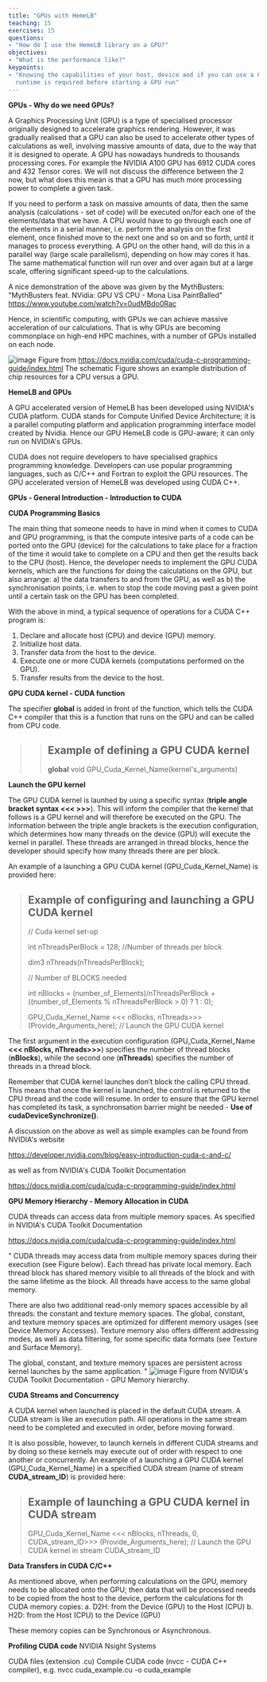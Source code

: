 ```yaml
---
title: "GPUs with HemeLB"
teaching: 15
exercises: 15
questions:
- "How do I use the HemeLB library on a GPU?"
objectives:
- "What is the performance like?"
keypoints:
- "Knowing the capabilities of your host, device and if you can use a CUDA-aware MPI
  runtime is required before starting a GPU run"
---
```


**GPUs - Why do we need GPUs?**

A Graphics Processing Unit (GPU) is a type of specialised processor originally designed to accelerate graphics rendering. However, it was gradually realised that a GPU can also be used to accelerate other types of calculations as well, involving massive amounts of data, due to the way that it is designed to operate. 
A GPU has nowadays hundreds to thousands processing cores. For example the NVIDIA A100 GPU has 6912 CUDA cores and 432 Tensor cores. We will not discuss the difference between the 2 now, but what does this mean is that a GPU has much more processing power to complete a given task.  

If you need to perform a task on massive amounts of data, then the same analysis (calculations - set of code) will be executed on/for each one of the elements/data that we have. A CPU would have to go through each one of the elements in a serial manner, i.e. perform the analysis on the first element, once finished move to the next one and so on and so forth, until it manages to process everything. 
A GPU on the other hand, will do this in a parallel way (large scale parallelism), depending on how may cores it has. The same mathematical function will run over and over again but at a large scale, offering significant speed-up to the calculations.   

A nice demonstration of the above was given by the MythBusters: 
"MythBusters feat. NVidia: GPU VS CPU - Mona Lisa PaintBalled" https://www.youtube.com/watch?v=0udMBdo0Rac

Hence, in scientific computing, with GPUs we can achieve massive acceleration of our calculations. That is why GPUs are becoming commonplace on high-end HPC machines, with a number of GPUs installed on each node.  

![image](https://user-images.githubusercontent.com/52040752/133001824-ac80d147-8444-4650-9a13-5c0b3ae53f68.png)
Figure from https://docs.nvidia.com/cuda/cuda-c-programming-guide/index.html
The schematic Figure shows an example distribution of chip resources for a CPU versus a GPU.  


**HemeLB and GPUs**

A GPU accelerated version of HemeLB has been developed using NVIDIA's CUDA platform. CUDA stands for Compute Unified Device Architecture; it is a parallel computing platform and application programming interface model created by Nvidia. Hence our GPU HemeLB code is GPU-aware; it can only run on NVIDIA's GPUs. 

CUDA does not require developers to have specialised graphics programming knowledge. Developers can use popular programming languages, such as C/C++ and Fortran to exploit the GPU resources. 
The GPU accelerated version of HemeLB was developed using CUDA C++. 


**GPUs - General Introduction - Introduction to CUDA**


**CUDA Programming Basics**

The main thing that someone needs to have in mind when it comes to CUDA and GPU programming, is that the compute intesive parts of a code can be ported onto the GPU (device) for the calculations to take place for a fraction of the time it would take to complete on a CPU and then get the results back to the CPU (host). Hence, the developer needs to implement the GPU CUDA kernels, which are the functions for doing the calculations on the GPU, but also arrange: a) the data transfers to and from the GPU, as well as b) the synchronisation points, i.e. when to stop the code moving past a given point until a certain task on the GPU has been completed.

With the above in mind, a typical sequence of operations for a CUDA C++ program is:
1. Declare and allocate host (CPU) and device (GPU) memory.
2. Initialize host data.
3. Transfer data from the host to the device.
4. Execute one or more CUDA kernels (computations performed on the GPU).
5. Transfer results from the device to the host. 


**GPU CUDA kernel - CUDA function** 

The specifier __global__ is added in front of the function, which tells the CUDA C++ compiler that this is a function that runs on the GPU and can be called from CPU code.
 
>> ## Example of defining a GPU CUDA kernel
>> __global__ void GPU_Cuda_Kernel_Name(kernel's_arguments)


**Launch the GPU kernel**

The GPU CUDA kernel is launhed by using a specific syntax (**triple angle bracket syntax <<< >>>**). This will inform the compiler that the kernel that follows is a GPU kernel and will therefore be executed on the GPU. 
The information between the triple angle brackets is the execution configuration, which determines how many threads on the device (GPU) will execute the kernel in parallel. These threads are arranged in thread blocks, hence the developer should specify how many threads there are per block.   

An example of a launching a GPU CUDA kernel (GPU_Cuda_Kernel_Name) is provided here: 

> ## Example of configuring and launching a GPU CUDA kernel
> // Cuda kernel set-up
> 
> int nThreadsPerBlock = 128; //Number of threads per block
> 
> dim3 nThreads(nThreadsPerBlock);
> 
> // Number of BLOCKS needed
> 
> int nBlocks = (number_of_Elements)/nThreadsPerBlock			+ ((number_of_Elements % nThreadsPerBlock > 0)         ? 1 : 0);
> 
> GPU_Cuda_Kernel_Name <<< nBlocks, nThreads>>> (Provide_Arguments_here); // Launch the GPU CUDA kernel


The first argument in the execution configuration (GPU_Cuda_Kernel_Name **<<< nBlocks, nThreads>>>**) specifies the number of thread blocks (**nBlocks**), while the second one (**nThreads**) specifies the number of threads in a thread block.

Remember that CUDA kernel launches don’t block the calling CPU thread. This means that once the kernel is launched, the control is returned to the CPU thread and the code will resume. In order to ensure that the GPU kernel has completed its task, a synchronsation barrier might be needed - **Use of cudaDeviceSynchronize()**.

A discussion on the above as well as simple examples can be found from NVIDIA's website 

https://developer.nvidia.com/blog/easy-introduction-cuda-c-and-c/

as well as from NVIDIA's CUDA Toolkit Documentation 

https://docs.nvidia.com/cuda/cuda-c-programming-guide/index.html



**GPU Memory Hierarchy - Memory Allocation in CUDA** 

CUDA threads can access data from multiple memory spaces. As specified in NVIDIA's CUDA Toolkit Documentation 

https://docs.nvidia.com/cuda/cuda-c-programming-guide/index.html

" CUDA threads may access data from multiple memory spaces during their execution (see Figure below). Each thread has private local memory. Each thread block has shared memory visible to all threads of the block and with the same lifetime as the block. All threads have access to the same global memory.

There are also two additional read-only memory spaces accessible by all threads: the constant and texture memory spaces. The global, constant, and texture memory spaces are optimized for different memory usages (see Device Memory Accesses). Texture memory also offers different addressing modes, as well as data filtering, for some specific data formats (see Texture and Surface Memory).

The global, constant, and texture memory spaces are persistent across kernel launches by the same application. "
![image](https://user-images.githubusercontent.com/52040752/133094845-0b902979-f6a9-48c0-8b93-5be7546f8e48.png)
Figure from NVIDIA's CUDA Toolkit Documentation - GPU Memory hierarchy.  


**CUDA Streams and Concurrency**

A CUDA kernel when launched is placed in the default CUDA stream. A CUDA stream is like an execution path. All operations in the same stream need to be completed and executed in order, before moving forward.

It is also possible, however, to launch kernels in different CUDA streams and by doing so these kernels may execute out of order with respect to one another or concurrently. 
An example of a launching a GPU CUDA kernel (GPU_Cuda_Kernel_Name) in a specified CUDA stream (name of stream **CUDA_stream_ID**) is provided here: 

> ## Example of launching a GPU CUDA kernel in CUDA stream 
> 
> GPU_Cuda_Kernel_Name <<< nBlocks, nThreads, 0, CUDA_stream_ID>>> (Provide_Arguments_here); // Launch the GPU CUDA kernel in stream CUDA_stream_ID



**Data Transfers in CUDA C/C++**

As mentioned above, when performing calculations on the GPU, memory needs to be allocated onto the GPU; then data that will be processed needs to be copied from the host to the device, perform the calculations  for th CUDA memory copies:
a. D2H: from the Device (GPU) to the Host (CPU) 
b. H2D: from the Host (CPU) to the Device (GPU)

These memory copies can be Synchronous or Asynchronous.  



**Profiling CUDA code**
NVIDIA Nsight Systems


CUDA files (extension .cu)
Compile CUDA code (nvcc - CUDA C++ compiler), e.g. nvcc cuda_example.cu -o cuda_example



